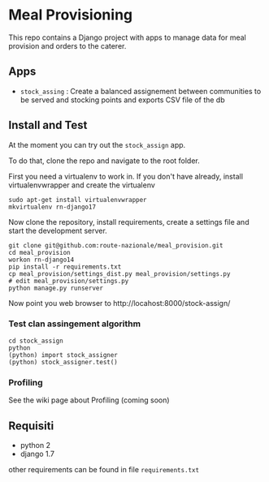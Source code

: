 Meal Provisioning
=================

This repo contains a Django project with apps to manage
data for meal provision and orders to the caterer.

## Apps

* `stock_assing` : Create a balanced assignement between communities to
be served and stocking points and exports CSV file of the db

## Install and Test

At the moment you can try out the `stock_assign` app.

To do that, clone the repo and navigate to the root folder.

First you need a virtualenv to work in. If you don't have already,
install virtualenvwrapper and create the virtualenv

```
sudo apt-get install virtualenvwrapper
mkvirtualenv rn-django17
```

Now clone the repository, install requirements, create
a settings file and start the development server.

```
git clone git@github.com:route-nazionale/meal_provision.git
cd meal_provision
workon rn-django14
pip install -r requirements.txt
cp meal_provision/settings_dist.py meal_provision/settings.py
# edit meal_provision/settings.py
python manage.py runserver
```

Now point you web browser to http://locahost:8000/stock-assign/

### Test clan assingement algorithm

```
cd stock_assign  
python  
(python) import stock_assigner  
(python) stock_assigner.test()  
```

### Profiling

See the wiki page about Profiling (coming soon)

## Requisiti
* python 2
* django 1.7

other requirements can be found in file `requirements.txt`
